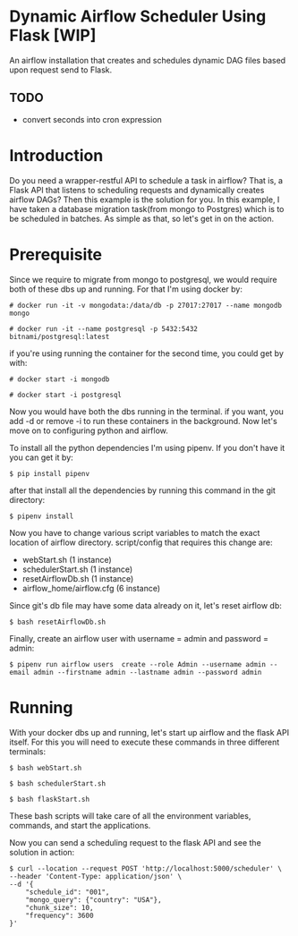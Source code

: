 # Dynamic Airflow Scheduler Using Flask [WIP]

An airflow installation that creates and schedules dynamic DAG files based upon request send to Flask.

## TODO

- convert seconds into cron expression

# Introduction

Do you need a wrapper-restful API to schedule a task in airflow? That is, a Flask API that listens to scheduling requests and dynamically creates airflow DAGs? Then this example is the solution for you. In this example, I have taken a database migration task(from mongo to Postgres) which is to be scheduled in batches. As simple as that, so let's get in on the action.

# Prerequisite

Since we require to migrate from mongo to postgresql, we would require both of these dbs up and running. For that I'm using docker by:

```# docker run -it -v mongodata:/data/db -p 27017:27017 --name mongodb mongo```

```# docker run -it --name postgresql -p 5432:5432 bitnami/postgresql:latest```


if you're using running the container for the second time, you could get by with:

```# docker start -i mongodb```

```# docker start -i postgresql```

Now you would have both the dbs running in the terminal. if you want, you add -d or remove -i to run these containers in the background. Now let's move on to configuring python and airflow. 

To install all the python dependencies I'm using pipenv. If you don't have it you can get it by:

```$ pip install pipenv```


after that install all the dependencies by running this command in the git directory:

```$ pipenv install```

Now you have to change various script variables to match the exact location of airflow directory. script/config that requires this change are:
- webStart.sh (1 instance)
- schedulerStart.sh (1 instance)
- resetAirflowDb.sh (1 instance)
- airflow_home/airflow.cfg (6 instance)

Since git's db file may have some data already on it, let's reset airflow db:

```$ bash resetAirflowDb.sh```


Finally, create an airflow user with username = admin and password = admin:

```$ pipenv run airflow users  create --role Admin --username admin --email admin --firstname admin --lastname admin --password admin```

# Running

With your docker dbs up and running, let's start up airflow and the flask API itself. For this you will need to execute these commands in three different terminals:

```$ bash webStart.sh```

```$ bash schedulerStart.sh```

```$ bash flaskStart.sh```


These bash scripts will take care of all the environment variables, commands, and start the applications.

Now you can send a scheduling request to the flask API and see the solution in action:

```
$ curl --location --request POST 'http://localhost:5000/scheduler' \
--header 'Content-Type: application/json' \
--d '{
    "schedule_id": "001",
    "mongo_query": {"country": "USA"},
    "chunk_size": 10,
    "frequency": 3600
}'
```
